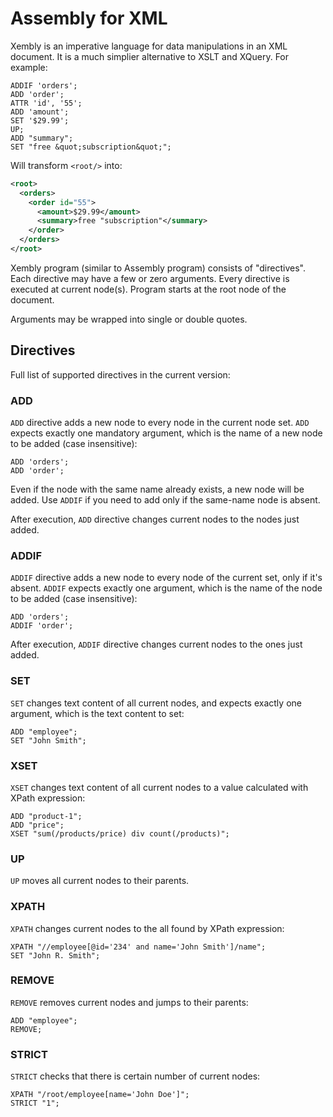 # Assembly for XML

Xembly is an imperative language for data manipulations in
an XML document. It is a much simplier alternative to
XSLT and XQuery. For example:

```
ADDIF 'orders';
ADD 'order';
ATTR 'id', '55';
ADD 'amount';
SET '$29.99';
UP;
ADD "summary";
SET "free &quot;subscription&quot;";
```

Will transform `<root/>` into:

```xml
<root>
  <orders>
    <order id="55">
      <amount>$29.99</amount>
      <summary>free "subscription"</summary>
    </order>
  </orders>
</root>
```

Xembly program (similar to Assembly program) consists of "directives". Each
directive may have a few or zero arguments. Every directive is executed at
current node(s). Program starts at the root node of the document.

Arguments may be wrapped into single or double quotes.

## Directives

Full list of supported directives in the current version:

### ADD

`ADD` directive adds a new node to every node in the current node set.
`ADD` expects exactly one mandatory argument, which is the name of
a new node to be added (case insensitive):

```
ADD 'orders';
ADD 'order';
```

Even if the node with the same name already exists, a new node
will be added. Use `ADDIF` if you need to add only if the same-name node
is absent.

After execution, `ADD` directive changes current nodes to the nodes just
added.

### ADDIF

`ADDIF` directive adds a new node to every node of the current set,
only if it's absent. `ADDIF` expects exactly one argument, which
is the name of the node to be added (case insensitive):

```
ADD 'orders';
ADDIF 'order';
```

After execution, `ADDIF` directive changes current nodes to the ones just
added.

### SET

`SET` changes text content of all current nodes, and expects
exactly one argument, which is the text content to set:

```
ADD "employee";
SET "John Smith";
```

### XSET

`XSET` changes text content of all current nodes to a value
calculated with XPath expression:

```
ADD "product-1";
ADD "price";
XSET "sum(/products/price) div count(/products)";
```

### UP

`UP` moves all current nodes to their parents.

### XPATH

`XPATH` changes current nodes to the all found by XPath expression:

```
XPATH "//employee[@id='234' and name='John Smith']/name";
SET "John R. Smith";
```

### REMOVE

`REMOVE` removes current nodes and jumps to their parents:

```
ADD "employee";
REMOVE;
```

### STRICT

`STRICT` checks that there is certain number of current nodes:

```
XPATH "/root/employee[name='John Doe']";
STRICT "1";
```

